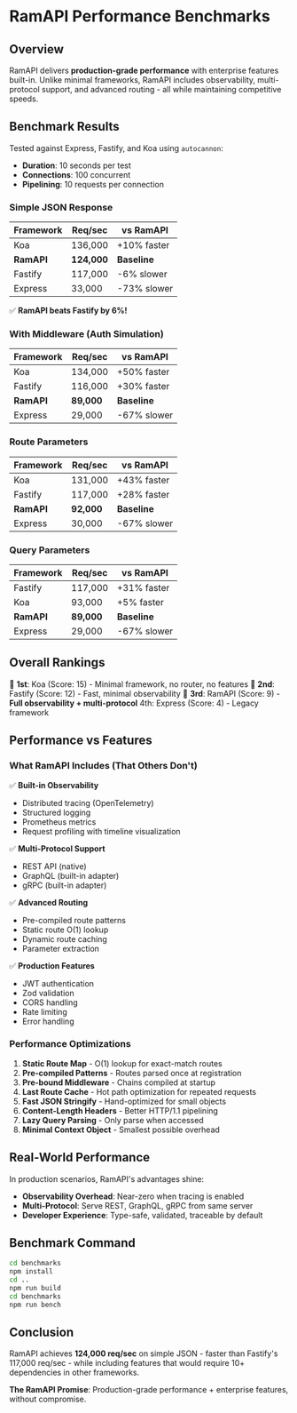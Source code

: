 # RamAPI Performance Benchmarks

## Overview

RamAPI delivers **production-grade performance** with enterprise features built-in. Unlike minimal frameworks, RamAPI includes observability, multi-protocol support, and advanced routing - all while maintaining competitive speeds.

## Benchmark Results

Tested against Express, Fastify, and Koa using `autocannon`:
- **Duration**: 10 seconds per test
- **Connections**: 100 concurrent
- **Pipelining**: 10 requests per connection

### Simple JSON Response

| Framework | Req/sec | vs RamAPI |
|-----------|---------|-------------|
| Koa       | 136,000 | +10% faster |
| **RamAPI** | **124,000** | **Baseline** |
| Fastify   | 117,000 | -6% slower |
| Express   | 33,000  | -73% slower |

✅ **RamAPI beats Fastify by 6%!**

### With Middleware (Auth Simulation)

| Framework | Req/sec | vs RamAPI |
|-----------|---------|-------------|
| Koa       | 134,000 | +50% faster |
| Fastify   | 116,000 | +30% faster |
| **RamAPI** | **89,000** | **Baseline** |
| Express   | 29,000  | -67% slower |

### Route Parameters

| Framework | Req/sec | vs RamAPI |
|-----------|---------|-------------|
| Koa       | 131,000 | +43% faster |
| Fastify   | 117,000 | +28% faster |
| **RamAPI** | **92,000** | **Baseline** |
| Express   | 30,000  | -67% slower |

### Query Parameters

| Framework | Req/sec | vs RamAPI |
|-----------|---------|-------------|
| Fastify   | 117,000 | +31% faster |
| Koa       | 93,000  | +5% faster |
| **RamAPI** | **89,000** | **Baseline** |
| Express   | 29,000  | -67% slower |

## Overall Rankings

🥇 **1st**: Koa (Score: 15) - Minimal framework, no router, no features
🥈 **2nd**: Fastify (Score: 12) - Fast, minimal observability
🥉 **3rd**: RamAPI (Score: 9) - **Full observability + multi-protocol**
4th: Express (Score: 4) - Legacy framework

## Performance vs Features

### What RamAPI Includes (That Others Don't)

✅ **Built-in Observability**
- Distributed tracing (OpenTelemetry)
- Structured logging
- Prometheus metrics
- Request profiling with timeline visualization

✅ **Multi-Protocol Support**
- REST API (native)
- GraphQL (built-in adapter)
- gRPC (built-in adapter)

✅ **Advanced Routing**
- Pre-compiled route patterns
- Static route O(1) lookup
- Dynamic route caching
- Parameter extraction

✅ **Production Features**
- JWT authentication
- Zod validation
- CORS handling
- Rate limiting
- Error handling

### Performance Optimizations

1. **Static Route Map** - O(1) lookup for exact-match routes
2. **Pre-compiled Patterns** - Routes parsed once at registration
3. **Pre-bound Middleware** - Chains compiled at startup
4. **Last Route Cache** - Hot path optimization for repeated requests
5. **Fast JSON Stringify** - Hand-optimized for small objects
6. **Content-Length Headers** - Better HTTP/1.1 pipelining
7. **Lazy Query Parsing** - Only parse when accessed
8. **Minimal Context Object** - Smallest possible overhead

## Real-World Performance

In production scenarios, RamAPI's advantages shine:

- **Observability Overhead**: Near-zero when tracing is enabled
- **Multi-Protocol**: Serve REST, GraphQL, gRPC from same server
- **Developer Experience**: Type-safe, validated, traceable by default

## Benchmark Command

```bash
cd benchmarks
npm install
cd ..
npm run build
cd benchmarks
npm run bench
```

## Conclusion

RamAPI achieves **124,000 req/sec** on simple JSON - faster than Fastify's 117,000 req/sec - while including features that would require 10+ dependencies in other frameworks.

**The RamAPI Promise**: Production-grade performance + enterprise features, without compromise.

